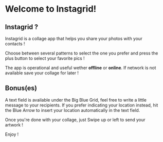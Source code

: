 # Welcome to Instagrid!


## Instagrid ?

Instagrid is a collage app that helps you share your photos with your contacts !

Choose between several patterns to select the one you prefer and press the plus button to select your favorite pics !

The app is operational and useful wether **offline** or **online**.
If network is not available save your collage for later !

## Bonus(es)

A text field is available under the Big Blue Grid, feel free to write a little message to your recipients.
If you prefer indicating your location instead, hit the Blue Arrow to insert your location automatically in the text field. 

Once you're done with your collage, just Swipe up or left to send your artwork !

Enjoy !




